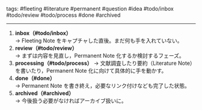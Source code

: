 tags:
	#fleeting #literature #permanent
	#question #idea 
	#todo/inbox #todo/review #todo/process #done #archived

---

1. **inbox（#todo/inbox）**  
    → Fleeting Note をキャプチャした直後。まだ何も手を入れていない。
2. **review（#todo/review）**  
    → まずは内容を見直し，Permanent Note 化するか検討するフェーズ。
3. **processing（#todo/process）**
    → 文献調査したり要約（Literature Note）を書いたり，Permanent Note 化に向けて具体的に手を動かす。
4. **done（#done）**  
    → Permanent Note を書き終え，必要なリンク付けなども完了した状態。
5. **archived（#archived）**  
    → 今後扱う必要がなければアーカイブ扱いに。
